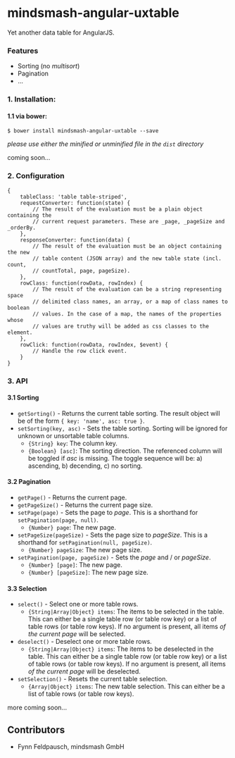 # mindsmash-angular-uxtable
Yet another data table for AngularJS.

### Features

* Sorting (no *multisort*)
* Pagination
* ...

### 1. Installation:

#### 1.1 via bower:

```
$ bower install mindsmash-angular-uxtable --save
```

*please use either the minified or unminified file in the `dist` directory*

coming soon...

### 2. Configuration

```
{
    tableClass: 'table table-striped',
    requestConverter: function(state) {
        // The result of the evaluation must be a plain object containing the
        // current request parameters. These are _page, _pageSize and _orderBy.
    },
    responseConverter: function(data) {
        // The result of the evaluation must be an object containing the new
        // table content (JSON array) and the new table state (incl. count,
        // countTotal, page, pageSize).
    },
    rowClass: function(rowData, rowIndex) {
        // The result of the evaluation can be a string representing space
        // delimited class names, an array, or a map of class names to boolean
        // values. In the case of a map, the names of the properties whose
        // values are truthy will be added as css classes to the element.
    },
    rowClick: function(rowData, rowIndex, $event) {
        // Handle the row click event.
    }
}
```

### 3. API

#### 3.1 Sorting

* `getSorting()` - Returns the current table sorting. The result object will be of the form `{ key: 'name', asc: true }`.
* `setSorting(key, asc)` - Sets the table sorting. Sorting will be ignored for unknown or unsortable table columns.
  * `{String} key`: The column key.
  * `{Boolean} [asc]`: The sorting direction. The referenced column will be toggled if *asc* is missing. The toggle sequence will be: a) ascending, b) decending, c) no sorting.

#### 3.2 Pagination

* `getPage()` - Returns the current page.
* `getPageSize()` - Returns the current page size.
* `setPage(page)` - Sets the page to *page*. This is a shorthand for `setPagination(page, null)`.
  * `{Number} page`: The new page.
* `setPageSize(pageSize)` - Sets the page size to *pageSize*. This is a shorthand for `setPagination(null, pageSize)`.
  * `{Number} pageSize`: The new page size.
* `setPagination(page, pageSize)` - Sets the *page* and / or *pageSize*.
  * `{Number} [page]`: The new page.
  * `{Number} [pageSize]`: The new page size.

#### 3.3 Selection

* `select()` - Select one or more table rows.
  * `{String|Array|Object} items`: The items to be selected in the table. This can either be a single table row (or table row key) or a list of table rows (or table row keys). If no argument is present, all items *of the current page* will be selected.
* `deselect()` - Deselect one or more table rows.
  * `{String|Array|Object} items`: The items to be deselected in the table. This can either be a single table row (or table row key) or a list of table rows (or table row keys). If no argument is present, all items *of the current page* will be deselected.
* `setSelection()` - Resets the current table selection.
  * `{Array|Object} items`: The new table selection. This can either be a list of table rows (or table row keys).







more coming soon...

## Contributors

   * Fynn Feldpausch, mindsmash GmbH
